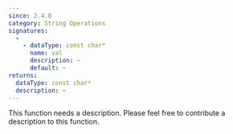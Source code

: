 ```yaml
---
since: 2.4.0
category: String Operations
signatures:
  -
    - dataType: const char*
      name: val
      description: ~
      default: ~
returns:
  dataType: const char*
  description: ~
---
```


This function needs a description. Please feel free to contribute a description to this function.
